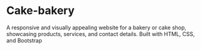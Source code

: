 # Cake-bakery
A responsive and visually appealing website for a bakery or cake shop, showcasing products, services, and contact details. Built with HTML, CSS, and Bootstrap
